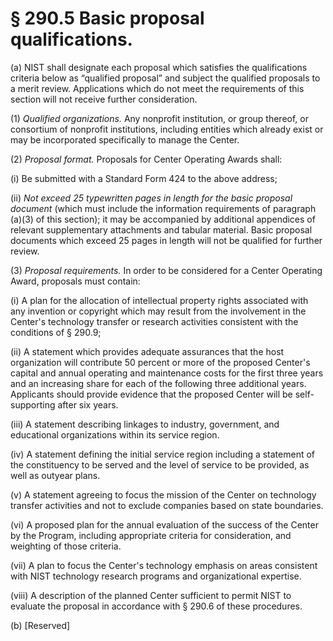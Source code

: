 # § 290.5   Basic proposal qualifications.

(a) NIST shall designate each proposal which satisfies the qualifications criteria below as “qualified proposal” and subject the qualified proposals to a merit review. Applications which do not meet the requirements of this section will not receive further consideration.


(1) *Qualified organizations.* Any nonprofit institution, or group thereof, or consortium of nonprofit institutions, including entities which already exist or may be incorporated specifically to manage the Center.


(2) *Proposal format.* Proposals for Center Operating Awards shall:


(i) Be submitted with a Standard Form 424 to the above address;


(ii) *Not exceed 25 typewritten pages in length for the basic proposal document* (which must include the information requirements of paragraph (a)(3) of this section); it may be accompanied by additional appendices of relevant supplementary attachments and tabular material. Basic proposal documents which exceed 25 pages in length will not be qualified for further review.


(3) *Proposal requirements.* In order to be considered for a Center Operating Award, proposals must contain:


(i) A plan for the allocation of intellectual property rights associated with any invention or copyright which may result from the involvement in the Center's technology transfer or research activities consistent with the conditions of § 290.9;


(ii) A statement which provides adequate assurances that the host organization will contribute 50 percent or more of the proposed Center's capital and annual operating and maintenance costs for the first three years and an increasing share for each of the following three additional years. Applicants should provide evidence that the proposed Center will be self-supporting after six years.


(iii) A statement describing linkages to industry, government, and educational organizations within its service region.


(iv) A statement defining the initial service region including a statement of the constituency to be served and the level of service to be provided, as well as outyear plans.


(v) A statement agreeing to focus the mission of the Center on technology transfer activities and not to exclude companies based on state boundaries.


(vi) A proposed plan for the annual evaluation of the success of the Center by the Program, including appropriate criteria for consideration, and weighting of those criteria.


(vii) A plan to focus the Center's technology emphasis on areas consistent with NIST technology research programs and organizational expertise.


(viii) A description of the planned Center sufficient to permit NIST to evaluate the proposal in accordance with § 290.6 of these procedures.


(b) [Reserved]




